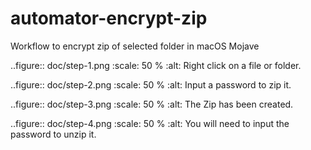 # automator-encrypt-zip
Workflow to encrypt zip of selected folder in macOS Mojave

..figure:: doc/step-1.png
    :scale: 50 %
    :alt: Right click on a file or folder.

..figure:: doc/step-2.png
    :scale: 50 %
    :alt: Input a password to zip it.

..figure:: doc/step-3.png
    :scale: 50 %
    :alt: The Zip has been created.


..figure:: doc/step-4.png
    :scale: 50 %
    :alt: You will need to input the password to unzip it.